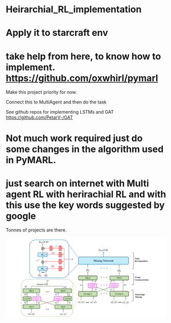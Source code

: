 # Heirarchial_RL_implementation
# Apply it to starcraft env


# take help from here, to know how to implement.  https://github.com/oxwhirl/pymarl

Make this project priority for now. 

Connect this to MultiAgent and then do the task

See github repos for implementing LSTMs and GAT
https://github.com/PetarV-/GAT
# Not much work required just do some changes in the algorithm used in PyMARL. 
# just search on internet with Multi agent RL with herirachial RL and with this use the key words suggested by google 
Tonnes of projects are there.

<img src = "./THGC.png"/>
